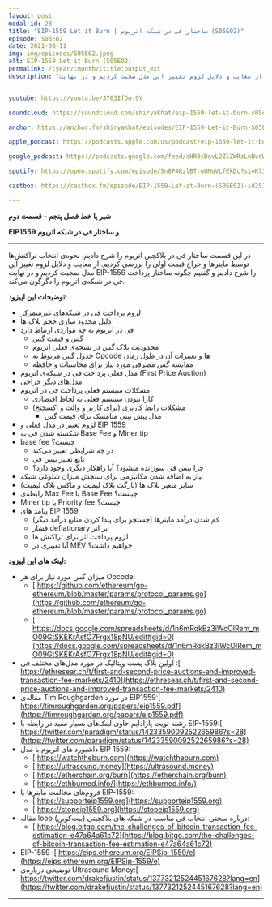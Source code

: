 ```yaml
---
layout: post
modal-id: 28
title: "EIP-1559 Let it Burn | ساختار فی در شبکه اتریوم (S05E02)"
episode: S05E02
date: 2021-08-11
img: img/episodes/S05E02.jpeg
alt: EIP-1559 Let it Burn (S05E02)
permalink: /:year/:month/:title:output_ext
description: "در این قسمت ساختار فی در بلاکچین اتریوم را شرح دادیم. نحوه‌ی انتخاب تراکنش‌ها توسط ماینرها و حراج قیمت اولی را بررسی کردیم. از معایب و دلایل لزوم تغییر این مدل صحبت کردیم و در نهایت EIP-1559 را شرح دادیم و گفتیم چگونه ساختار پرداخت فی در شبکه‌ی اتریوم را دگرگون می‌کند." 


youtube: https://youtu.be/J703IfDo-9Y

soundcloud: https://soundcloud.com/shiryakhat/eip-1559-let-it-burn-s05e02

anchor: https://anchor.fm/shiryakhat/episodes/EIP-1559-Let-it-Burn-S05E02-e15u0gc

apple_podcast: https://podcasts.apple.com/us/podcast/eip-1559-let-it-burn-s05e02/id1221206951?i=1000532017516

google_podcast: https://podcasts.google.com/feed/aHR0cDovL2ZlZWRzLnNvdW5kY2xvdWQuY29tL3VzZXJzL3NvdW5kY2xvdWQ6dXNlcnM6MjYyMzE4MTEzL3NvdW5kcy5yc3M/episode/NjQyNjM2NmQtMWNlNy00Mzk1LTlkYjUtZDE3NGM1MzM1YTJj?sa=X&ved=0CAUQkfYCahcKEwiglv-YnbHyAhUAAAAAHQAAAAAQAQ

spotify: https://open.spotify.com/episode/5n8P4KzlBTrwUMuVLfEkDc?si=K73sXgPHQ76Ra6a_iO-Ajw&dl_branch=1

castbox: https://castbox.fm/episode/EIP-1559-Let-it-Burn-(S05E02)-id2539522-id414115937?utm_source=website&utm_medium=dlink&utm_campaign=web_share&utm_content=EIP-1559%20Let%20it%20Burn%20(S05E02)-CastBox_FM

---
```


**شیر یا خط**
**فصل پنجم - قسمت دوم**

**EIP1559 و ساختار فی در شبکه اتریوم**

-------------------------------------------------------
در این قسمت ساختار فی در بلاکچین اتریوم را شرح دادیم. نحوه‌ی انتخاب تراکنش‌ها توسط ماینرها و حراج قیمت اولی را بررسی کردیم. از معایب و دلایل لزوم تغییر این مدل صحبت کردیم و در نهایت EIP-1559 را شرح دادیم و گفتیم چگونه ساختار پرداخت فی در شبکه‌ی اتریوم را دگرگون می‌کند.


**توضیحات این اپیزود:**

* لزوم پرداخت فی در شبکه‌های غیرمتمرکز
* دلیل محدود سازی حجم بلاک ها
* فی در اتریوم به چه مواردی ارتباط دارد
    * گس و قیمت گس
    * محدودیت بلاک گس در نسخه‌ی فعلی اتریوم
    * جدول گس مربوط به Opcode ها و تغییرات آن در طول زمان 
    * مقایسه گس مصرفی مورد نیاز برای محاسبات و حافظه
* مدل فعلی پرداخت فی در شبکه‌ی اتریوم (First Price Auction)
* مدل‌های دیگر حراجی
* مشکلات سیستم فعلی پرداخت فی در اتریوم
    * کارا نبودن سیستم فعلی به لحاظ اقتصادی
    * مشکلات رابط کاربری (برای کاربر و والت و اکسچنج)
        * مدل پیش بینی متامسک برای قیمت گس  
* لزوم تغییر در مدل فعلی و EIP 1559
* شکسته شدن فی به Base Fee و Miner tip
* base fee چیست؟
    * در چه شرایطی تغییر می‌کند
    * تابع تغییر بیس فی
    * چرا بیس فی سوزانده میشود؟ آیا راهکار دیگری وجود دارد؟
* نیاز به اضافه شدن مکانیزمی برای سنجش میزان شلوغی شبکه
* سایز متغیر بلاک ها (تارگت بلاک لیمیت و ماکس بلاک لیمیت)
* رابطه‌ی Max Fee با Base Fee چیست؟
* Miner tip یا Priority fee چیست؟
* پیامد های EIP 1559
    * کم شدن درآمد ماینرها (جستجو برای پیدا کردن منابع درآمد دیگر)
    * فشار deflationary بر اتر
    * لزوم پرداخت اتر برای تراکنش ها
    * آیا تغییری در MEV خواهیم داشت؟



**لینک های این اپیزود:**

* میزان گس مورد نیاز برای هر Opcode:
    * [ https://github.com/ethereum/go-ethereum/blob/master/params/protocol_params.go](https://github.com/ethereum/go-ethereum/blob/master/params/protocol_params.go)
    * [ https://docs.google.com/spreadsheets/d/1n6mRqkBz3iWcOlRem_mO09GtSKEKrAsfO7Frgx18pNU/edit#gid=0](https://docs.google.com/spreadsheets/d/1n6mRqkBz3iWcOlRem_mO09GtSKEKrAsfO7Frgx18pNU/edit#gid=0)
* اولین بلاگ پست ویتالیک در مورد مدل‌های مختلف فی :[ https://ethresear.ch/t/first-and-second-price-auctions-and-improved-transaction-fee-markets/2410](https://ethresear.ch/t/first-and-second-price-auctions-and-improved-transaction-fee-markets/2410)
* مقاله‌ی Tim Roughgarden در مورد EIP1559:[ https://timroughgarden.org/papers/eip1559.pdf](https://timroughgarden.org/papers/eip1559.pdf)
* رشته تویت پارادایم حاوی لینک‌های بسیار مفید در رابطه با EIP-1559:[ https://twitter.com/paradigm/status/1423359009252265986?s=28](https://twitter.com/paradigm/status/1423359009252265986?s=28)
* داشبورد های اتریوم با مدل EIP 1559:
    * [ https://watchtheburn.com](https://watchtheburn.com)
    * [ https://ultrasound.money](https://ultrasound.money)
    * [ https://etherchain.org/burn](https://etherchain.org/burn)
    * [ https://ethburned.info/](https://ethburned.info/)
* فروم‌های مخالفت ماینرها با EIP-1559:
    * [ https://supporteip1559.org](https://supporteip1559.org)
    * [ https://stopeip1559.org](https://stopeip1559.org)
* مقاله  loop  درباره سختی انتخاب فی مناسب در شبکه های بلاکچینی (بیت‌کوین):
    * [ https://blog.bitgo.com/the-challenges-of-bitcoin-transaction-fee-estimation-e47a64a61c72](https://blog.bitgo.com/the-challenges-of-bitcoin-transaction-fee-estimation-e47a64a61c72)
* EIP-1559 :[ https://eips.ethereum.org/EIPSip-1559/e](https://eips.ethereum.org/EIPSip-1559/e)
* توضیحی درباره‌ی Ultrasound Money:[ https://twitter.com/drakefjustin/status/1377321252445167628?lang=en](https://twitter.com/drakefjustin/status/1377321252445167628?lang=en)


-----------------------------------------------------------------------

